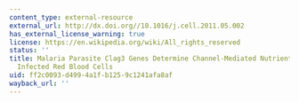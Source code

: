 ```yaml
---
content_type: external-resource
external_url: http://dx.doi.org//10.1016/j.cell.2011.05.002
has_external_license_warning: true
license: https://en.wikipedia.org/wiki/All_rights_reserved
status: ''
title: Malaria Parasite Clag3 Genes Determine Channel-Mediated Nutrient Uptake by
  Infected Red Blood Cells
uid: ff2c0093-d499-4a1f-b125-9c1241afa8af
wayback_url: ''
---
```

